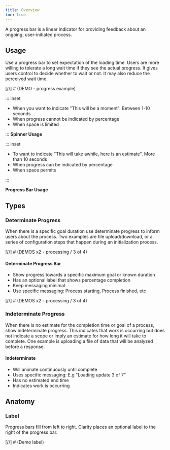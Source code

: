 ```yaml
---
title: Overview
toc: true
---
```


A progress bar is a linear indicator for providing feedback about an ongoing, user-initiated process.

## Usage

Use a progress bar to set expectation of the loading time. Users are more willing to tolerate a long wait time if they see the actual progress. It gives users control to decide whether to wait or not. It may also reduce the perceived wait time.

[//] # (DEMO - progress example)

<div class="clr-row">
<div class="clr-col-12 clr-col-md-6">

::: inset
<DocInset height="100">

- When you want to indicate "This will be a moment". Between 1-10 seconds
- When progress cannot be indicated by percentage
- When space is limited

</DocInset>

:::
**Spinner Usage**

</div>
<div class="clr-col-12 clr-col-md-6">

::: inset
<DocInset height="100">

- To want to indicate "This will take awhile, here is an estimate". More than 10 seconds
- When progress can be indicated by percentage
- When space permits

</DocInset>
:::

**Progress Bar Usage**

</div>

</div>

## Types

### Determinate Progress

When there is a specific goal duration use determinate progress to inform users about the process. Two examples are file upload/download, or a series of configuration steps that happen during an initialization process.

[//] # (DEMOS x2 - processing / 3 of 4)

#### Determinate Progress Bar

- Show progress towards a specific maximum goal or known duration
- Has an optional label that shows percentage completion
- Keep messaging minimal
- Use specific messaging: Process starting, Process finished, etc

<doc-demo src="/demos/progress/determinate-ng.html" demo="/demos/progress/determinate-css.html" toggle="false" />

[//] # (DEMOS x2 - processing / 3 of 4)

### Indeterminate Progress

When there is no estimate for the completion time or goal of a process, show indeterminate progress. This indicates that work is occurring but does not indicate a scope or imply an estimate for how long it will take to complete. One example is uploading a file of data that will be analyzed before a response.

#### Indeterminate

- Will animate continuously until complete
- Uses specific messaging: E.g "Loading update 3 of 7"
- Has no estimated end time
- Indicates work is occurring

<doc-demo src="/demos/progress/indeterminate-ng.html" demo="/demos/progress/indeterminate-css.html" toggle="false" />

## Anatomy

### Label

Progress bars fill from left to right. Clarity places an optional label to the right of the progress bar.

<doc-demo src="/demos/progress/labeled-ng.html" demo="/demos/progress/labeled-css.html" toggle="false" />
[//] # (Demo label)
